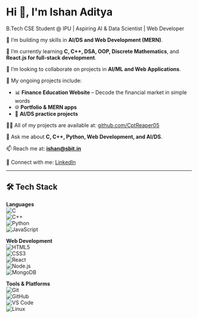 # Hi 👋, I'm Ishan Aditya  

B.Tech CSE Student @ IPU | Aspiring AI & Data Scientist | Web Developer  

🔭 I’m building my skills in **AI/DS and Web Development (MERN)**.  

🌱 I’m currently learning **C, C++, DSA, OOP, Discrete Mathematics**, and **React.js for full-stack development**.  

👯 I’m looking to collaborate on projects in **AI/ML and Web Applications**.  

📝 My ongoing projects include:  
- 📊 **Finance Education Website** – Decode the financial market in simple words  
- 🌐 **Portfolio & MERN apps**  
- 🤖 **AI/DS practice projects**  

👨‍💻 All of my projects are available at: [github.com/CptReaper05](https://github.com/CptReaper05)  

💬 Ask me about **C, C++, Python, Web Development, and AI/DS**.  

📫 Reach me at: **ishan@sbit.in**  

📄 Connect with me: [LinkedIn](https://www.linkedin.com/in/ishanadi)  

---

## 🛠️ Tech Stack  

**Languages**  
![C](https://img.shields.io/badge/C-00599C?style=for-the-badge&logo=c&logoColor=white)  
![C++](https://img.shields.io/badge/C++-00599C?style=for-the-badge&logo=cplusplus&logoColor=white)  
![Python](https://img.shields.io/badge/Python-3776AB?style=for-the-badge&logo=python&logoColor=white)  
![JavaScript](https://img.shields.io/badge/JavaScript-F7DF1E?style=for-the-badge&logo=javascript&logoColor=black)  

**Web Development**  
![HTML5](https://img.shields.io/badge/HTML5-E34F26?style=for-the-badge&logo=html5&logoColor=white)  
![CSS3](https://img.shields.io/badge/CSS3-1572B6?style=for-the-badge&logo=css3&logoColor=white)  
![React](https://img.shields.io/badge/React-20232A?style=for-the-badge&logo=react&logoColor=61DAFB)  
![Node.js](https://img.shields.io/badge/Node.js-43853D?style=for-the-badge&logo=node-dot-js&logoColor=white)  
![MongoDB](https://img.shields.io/badge/MongoDB-4EA94B?style=for-the-badge&logo=mongodb&logoColor=white)  

**Tools & Platforms**  
![Git](https://img.shields.io/badge/Git-F05032?style=for-the-badge&logo=git&logoColor=white)  
![GitHub](https://img.shields.io/badge/GitHub-181717?style=for-the-badge&logo=github&logoColor=white)  
![VS Code](https://img.shields.io/badge/VSCode-0078d7?style=for-the-badge&logo=visual-studio-code&logoColor=white)  
![Linux](https://img.shields.io/badge/Linux-FCC624?style=for-the-badge&logo=linux&logoColor=black)  
